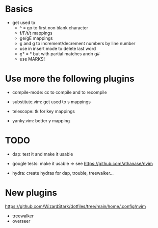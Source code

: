 # Basics

- get used to
    - ^ = go to first non blank character
    - f/F/t/t mappings
    - ge/gE mappings
    - g<C-a> and g<C-x> to increment/decrement numbers by line number
    - use <c-w> in insert mode to delete last word
    - g* = * but with partial matches andn g#
    - use MARKS!

# Use more the following plugins

- compile-mode: <Space>cc to compile and <C-r> to recompile

- substitute.vim:
    get used to s mappings

- telescope:
    <Space>tk for key mappings

- yanky.vim:
    better <Space>y mapping

# TODO

- dap: test it and make it usable

- google tests: make it usable
    => see https://github.com/athanase/nvim

- hydra: create hydras for dap, trouble, treewalker...

# New plugins

https://github.com/WizardStark/dotfiles/tree/main/home/.config/nvim

- treewalker
- overseer
